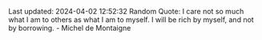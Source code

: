 Last updated: 2024-04-02 12:52:32
Random Quote: I care not so much what I am to others as what I am to myself. I will be rich by myself, and not by borrowing. - Michel de Montaigne